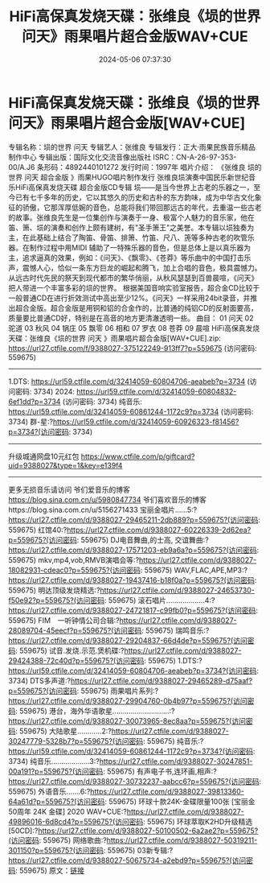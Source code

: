 ﻿---
title: HiFi高保真发烧天碟：张维良《埙的世界问天》雨果唱片超合金版WAV+CUE
date: 2024-05-06 07:37:30
categories: 古典音乐、新世纪、纯音雅乐
tags: 纯音雅乐
---
# HiFi高保真发烧天碟：张维良《埙的世界问天》雨果唱片超合金版[WAV+CUE]

专辑名称：埙的世界 问天
专辑艺人：张维良
专辑发行：正大·雨果民族音乐精品制作中心
专辑出版：国际文化交流音像出版社
ISRC：CN-A-26-97-353-00/A.J6
条形码：4892440101272
发行时间：1997年
唱片介绍：
《张维良 埙的世界 问天 超合金版 》雨果HUGO唱片制作发行 张维良埙演奏中国民乐新世纪音乐HiFi高保真发烧天碟
超合金版CD专辑
埙——是当今世界上古老的乐器之一，至今已有七千多年的历史，它以其悠久的历史和古朴的东方韵味，成为中华古文化象征的骄傲，它那浑厚低婉的音色，总能将我们带回那远古的年代，去重温一些古老的故事。张维良先生是一位集创作与演奏于一身、极富个人魅力的音乐家，他在笛、箫、埙的演奏和创作上颇有建树，有"圣手箫王"之美誉。本专辑以埙独奏为主，在此基础上结合了陶笛、骨笛、排箫、竹笛、尺八、箎等多种古老的吹管乐器。在制作过程中用MIDI
辅助了一特殊乐器的音色，但是总体上是以真乐器为主，追求逼真的效果，例如：《问天》、《飘零》、《苍莽》等乐曲中的中国打击乐声，震憾人心，恰似一条东方巨龙的崛起和腾飞，加上合唱的音色，极具震憾力。从远古时代先民的祭天到现代都市的繁华俏丽，从秋风瑟瑟到百兽晨喧，《问天》把人带进一个丰富多彩的埙的世界。
根据美国音响实验室报告，超合金CD比较于一般普通CD在进行折效测试中高出至少12%。《问天》一样采用24bit录音，并推出超合金版。超合金版是用铜和铝的合金作的，比普通的纯铝CD的反射面要高，质量要比普通CD好，特别是在高音的地方更清澈透明一些。
曲目：
01 问天
02 驼道
03 秋风
04 锅庄
05 飘零
06 相和
07 罗衣
08 苍莽
09 晨喧
HiFi高保真发烧天碟：张维良《埙的世界 问天 》雨果唱片超合金版[WAV+CUE].zip: https://url27.ctfile.com/f/9388027-375122249-913ff7?p=559675
(访问密码: 559675)
*********************************************************************************************
1.DTS: https://url59.ctfile.com/d/32414059-60804706-aeabeb?p=3734
(访问密码: 3734)
2024: https://url59.ctfile.com/d/32414059-60804832-6ef1dd?p=3734
(访问密码: 3734)
纯音乐: https://url59.ctfile.com/d/32414059-60861244-1172c9?p=3734
(访问密码: 3734)
群-星:?https://url59.ctfile.com/d/32414059-60926323-f81456?p=3734?(访问密码:
3734)
*****************************************************
升级城通网盘10元红包 https://www.ctfile.com/p/giftcard?uid=9388027&type=1&key=e139f4
**************************
更多无损音乐请访问
爷们爱音乐的博客
https://blog.sina.com.cn/u/5980847734
爷们喜欢音乐的博客https://blog.sina.com.cn/u/5156271433
宝丽金唱片......5:?https://url27.ctfile.com/d/9388027-29465211-2db889?p=559675?(访问密码:
559675)
红馆40:?https://url27.ctfile.com/d/9388027-60226339-2d62ea?p=559675?(访问密码:
559675)
DJ电音舞曲,的士高, 交谊舞曲:?https://url27.ctfile.com/d/9388027-17571203-eb9a6a?p=559675?(访问密码:
559675)
mkv,mp4,vob,RMVB演唱会等:?https://url27.ctfile.com/d/9388027-18082931-cdeac0?p=559675?(访问密码:
559675)
WAV,FLAC,APE,MP3:?https://url27.ctfile.com/d/9388027-19437416-b18f0a?p=559675?(访问密码:
559675)
明达顶级发烧精选:?https://url27.ctfile.com/d/9388027-24653730-f50e92?p=559675?(访问密码:
559675)
滚石唱片...................4:?https://url27.ctfile.com/d/9388027-24721817-c99fb0?p=559675?(访问密码:
559675)
FIM　一听钟情公司合辑:?https://url27.ctfile.com/d/9388027-28089704-45eecf?p=559675?(访问密码:
559675)
瑞鸣音乐:?https://url27.ctfile.com/d/9388027-29204837-66d4de?p=559675?(访问密码:
559675)
试音.发烧.示范.煲机碟:?https://url27.ctfile.com/d/9388027-29424388-72c40d?p=559675?(访问密码:
559675)
1.DTS:?https://url59.ctfile.com/d/32414059-60804706-aeabeb?p=3734?(访问密码:
3734)
DTS多声道:?https://url27.ctfile.com/d/9388027-29465289-d75aaf?p=559675?(访问密码:
559675)
雨果唱片系列:?https://url27.ctfile.com/d/9388027-29904760-0b4b97?p=559675?(访问密码:
559675)
港台，海外华语歌星............................:?https://url27.ctfile.com/d/9388027-30073965-8ec8aa?p=559675?(访问密码:
559675)
大陆歌星............2:?https://url27.ctfile.com/d/9388027-30247779-5328b7?p=559675?(访问密码:
559675)
纯音乐:?https://url59.ctfile.com/d/32414059-60861244-1172c9?p=3734?(访问密码:
3734)
纯音乐...................3:?https://url27.ctfile.com/d/9388027-30247851-00a191?p=559675?(访问密码:
559675)
有声电子书,连环画,相声:?https://url27.ctfile.com/d/9388027-30732237-aabcc6?p=559675?(访问密码:
559675)
外语音乐.......6:?https://url27.ctfile.com/d/9388027-39813360-64a61d?p=559675?(访问密码:
559675)
环球十款24K-金碟限量100张 [宝丽金50周年 24K 金碟] 2020 WAV+CUE:?https://url27.ctfile.com/d/9388027-49896016-6d8cd4?p=559675?(访问密码:
559675)
环球萃取K2HD升级精选[50CD]:?https://url27.ctfile.com/d/9388027-50100502-6a2ae2?p=559675?(访问密码:
559675)
网络歌曲:?https://url27.ctfile.com/d/9388027-50319211-301150?p=559675?(访问密码:
559675)
03新专辑:?https://url27.ctfile.com/d/9388027-50675734-a2ebd9?p=559675?(访问密码:
559675)
原文：[链接](https://blog.sina.com.cn/s/blog_1647c7e76010315ib.html)